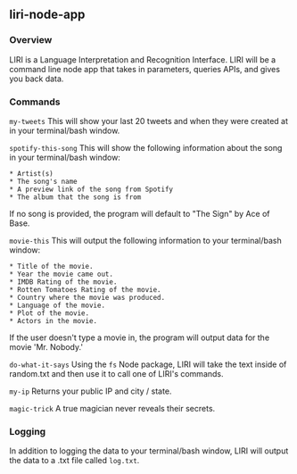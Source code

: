 ## liri-node-app

### Overview
LIRI is a Language Interpretation and Recognition Interface. LIRI will be a command line node app that takes in parameters, queries APIs, and gives you back data.

### Commands

 `my-tweets`
This will show your last 20 tweets and when they were created at in your terminal/bash window.

 `spotify-this-song`
This will show the following information about the song in your terminal/bash window:

    * Artist(s)
    * The song's name
    * A preview link of the song from Spotify
    * The album that the song is from
    
If no song is provided, the program will default to "The Sign" by Ace of Base.

 `movie-this`
This will output the following information to your terminal/bash window:

    * Title of the movie.
    * Year the movie came out.
    * IMDB Rating of the movie.
    * Rotten Tomatoes Rating of the movie.
    * Country where the movie was produced.
    * Language of the movie.
    * Plot of the movie.
    * Actors in the movie.

If the user doesn't type a movie in, the program will output data for the movie 'Mr. Nobody.'

 `do-what-it-says`
Using the `fs` Node package, LIRI will take the text inside of random.txt and then use it to call one of LIRI's commands.

`my-ip`
Returns your public IP and city / state.

`magic-trick`
A true magician never reveals their secrets.

### Logging
In addition to logging the data to your terminal/bash window, LIRI will output the data to a .txt file called `log.txt`.
